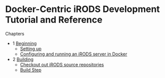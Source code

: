 # Docker-Centric iRODS Development Tutorial and Reference

Chapters
  - 1 [Beginning](./Chapter_01.md)
    * [Setting up](./Chapter_01.md#a-setting-up)
    * [Configuring and running an iRODS server in Docker](./Chapter_01.md#configuring-and-running-an-irods-server-in-docker)
  - 2 [Building](./Chapter_02.md)
    * [Checkout out iRODS source repositories](./Chapter_02.md#checking-out-irods-source-repositories)
    * [Build Step](./Chapter_02.md#build-step)

